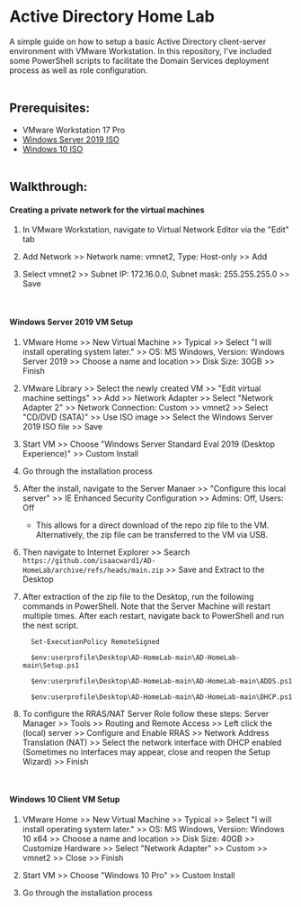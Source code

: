 <h1>Active Directory Home Lab</h1>
A simple guide on how to setup a basic Active Directory client-server environment with VMware Workstation. In this repository, I've included some PowerShell scripts 
to facilitate the Domain Services deployment process as well as role configuration.
<br><br>


<h2>Prerequisites:</h2>

- VMware Workstation 17 Pro
- [Windows Server 2019 ISO](https://www.microsoft.com/en-us/evalcenter/download-windows-server-2019)
- [Windows 10 ISO](https://www.microsoft.com/en-us/software-download/windows10ISO)
<br><br>

<h2>Walkthrough:</h2>

<h4>Creating a private network for the virtual machines </h4>  

1. In VMware Workstation, navigate to Virtual Network Editor via the "Edit" tab
2. Add Network >> Network name: vmnet2, Type: Host-only >> Add
   
3. Select vmnet2 >> Subnet IP: 172.16.0.0, Subnet mask: 255.255.255.0 >> Save

<br>

<h4>Windows Server 2019 VM Setup </h4>

1. VMware Home >> New Virtual Machine >> Typical >> Select "I will install operating system later." >> OS: MS Windows, Version: Windows Server 2019 >>
Choose a name and location >> Disk Size: 30GB >> Finish
2. VMware Library >> Select the newly created VM >> "Edit virtual machine settings" >> Add >> Network Adapter >> Select "Network Adapter 2" >> Network Connection: Custom >> vmnet2 >> Select "CD/DVD (SATA)" >> Use ISO image >> Select the Windows Server 2019 ISO file >> Save
3. Start VM >> Choose "Windows Server Standard Eval 2019 (Desktop Experience)" >> Custom Install
4. Go through the installation process
5. After the install, navigate to the Server Manaer >> "Configure this local server" >> IE Enhanced Security Configuration >> Admins: Off, Users: Off
   * This allows for a direct download of the repo zip file to the VM. Alternatively, the zip file can be transferred to the VM via USB.
6. Then navigate to Internet Explorer >> Search `https://github.com/isaacward1/AD-HomeLab/archive/refs/heads/main.zip` >> Save and Extract to the Desktop

7. After extraction of the zip file to the Desktop, run the following commands in PowerShell. Note that the Server Machine will restart multiple times. After each restart, navigate back to PowerShell and run the next script.

         Set-ExecutionPolicy RemoteSigned
         
         $env:userprofile\Desktop\AD-HomeLab-main\AD-HomeLab-main\Setup.ps1
         
         $env:userprofile\Desktop\AD-HomeLab-main\AD-HomeLab-main\ADDS.ps1

         $env:userprofile\Desktop\AD-HomeLab-main\AD-HomeLab-main\DHCP.ps1
   
8. To configure the RRAS/NAT Server Role follow these steps: Server Manager >> Tools >> Routing and Remote Access >> Left click the (local) server >> Configure and Enable RRAS >> Network Address Translation (NAT) >> Select the network interface with DHCP enabled (Sometimes no interfaces may appear, close and reopen the Setup Wizard) >> Finish
<br>

<h4>Windows 10 Client VM Setup </h4>

1. VMware Home >> New Virtual Machine >> Typical >> Select "I will install operating system later."  >> OS: MS Windows, Version: Windows 10 x64 >> Choose a name and location >> Disk Size: 40GB >> Customize Hardware >> Select "Network Adapter" >> Custom >> vmnet2 >> Close >> Finish
2. Start VM >> Choose "Windows 10 Pro" >> Custom Install
 
3. Go through the installation process

